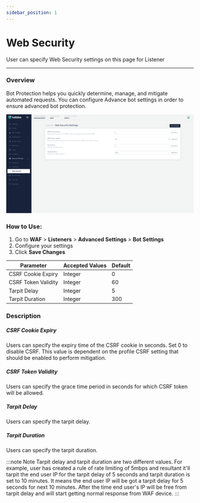 ```yaml
---
sidebar_position: 1
---
```

# Web Security
User can specify Web Security settings on this page for Listener

---

### Overview
Bot Protection helps you quickly determine, manage, and mitigate automated requests. You can configure Advance bot settings in order to ensure advanced bot protection.

![websec](/img/waf/v7/docs/websec.png)

### How to Use:
1. Go to **WAF** > **Listeners** > **Advanced Settings** > **Bot Settings**
2. Configure your settings
3. Click **Save Changes**

| Parameter | Accepted Values | Default
| ----------- | ----------- | -------- |
|CSRF Cookie Expiry|Integer|0
|CSRF Token Validity|Integer|60
|Tarpit Delay|Integer|5
|Tarpit Duration|Integer|300


### Description 


##### **CSRF Cookie Expiry**

Users can specify the expiry time of the CSRF cookie in seconds. Set 0 to disable CSRF. This value is dependent on the profile CSRF setting that should be enabled to perform mitigation.

##### **CSRF Token Validity**

Users can specify the grace time period in seconds for which CSRF token will be allowed.

##### **Tarpit Delay**

Users can specify the tarpit delay.

##### **Tarpit Duration**

Users can specify the tarpit duration.

:::note Note 
Tarpit delay and tarpit duration are two different values. For example, user has created a rule of rate limiting of 5mbps and resultant it'll tarpit the end user IP for the tarpit delay of 5 seconds and tarpit duration is set to 10 minutes. It means the end user IP will be got a tarpit delay for 5 seconds for next 10 minutes. After the time end user's IP will be free from tarpit delay and will start getting normal response from WAF device.
:::